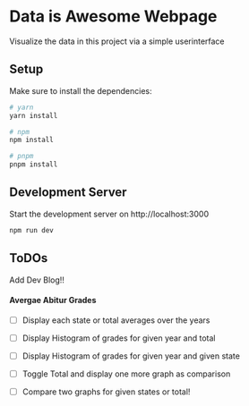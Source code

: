 # Data is Awesome Webpage
Visualize the data in this project via a simple userinterface



## Setup

Make sure to install the dependencies:

```bash
# yarn
yarn install

# npm
npm install

# pnpm
pnpm install
```

## Development Server

Start the development server on http://localhost:3000

```bash
npm run dev
```


## ToDOs

Add Dev Blog!!

#### Avergae Abitur Grades
- [ ] Display each state or total averages over the years
- [ ] Display Histogram of grades for given year and total
- [ ] Display Histogram of grades for given year and given state
- [ ] Toggle Total and display one more graph as comparison
- [ ] Compare two graphs for given states or total!

